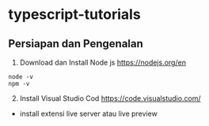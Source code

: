 # typescript-tutorials
## Persiapan dan Pengenalan
1. Download dan Install Node js
  https://nodejs.org/en <br>
  ```
  node -v
  npm -v
  ```
 2. Install Visual Studio Cod
  https://code.visualstudio.com/ 
  - install extensi live server atau live preview
  

